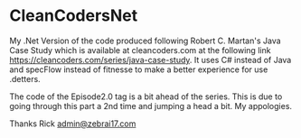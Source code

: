 # CleanCodersNet
My .Net Version of the code produced following  Robert C. Martan's Java Case Study  which is available at cleancoders.com at the  following link https://cleancoders.com/series/java-case-study.    It uses C# instead of Java and specFlow instead of fitnesse to make a better experience for use .detters.

The code of the Episode2.0 tag is a bit ahead of the series.  This is due to going through this part a 2nd time and jumping a head a bit.  My appologies.

Thanks
Rick
admin@zebrai17.com
